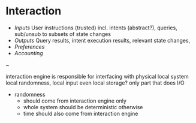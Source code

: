 # Interaction


- *Inputs*
    User instructions (trusted) incl. intents (abstract?), queries, sub/unsub to subsets of state changes
- *Outputs*
    Query results, intent execution results, relevant state changes,
- *Preferences*
- *Accounting*

~

interaction engine is responsible for interfacing with physical local system
local randomness, local input
even local storage?
only part that does I/O

- randomness
    - should come from interaction engine only
    - whole system should be deterministic otherwise
    - time should also come from interaction engine
